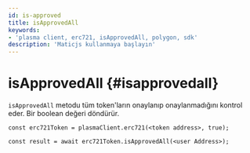 ```yaml
---
id: is-approved
title: isApprovedAll
keywords:
- 'plasma client, erc721, isApprovedAll, polygon, sdk'
description: 'Maticjs kullanmaya başlayın'
---
```


# isApprovedAll {#isapprovedall}

`isApprovedAll` metodu tüm token'ların onaylanıp onaylanmadığını kontrol eder. Bir boolean değeri döndürür.

```
const erc721Token = plasmaClient.erc721(<token address>, true);

const result = await erc721Token.isApprovedAll(<user Address>);

```
